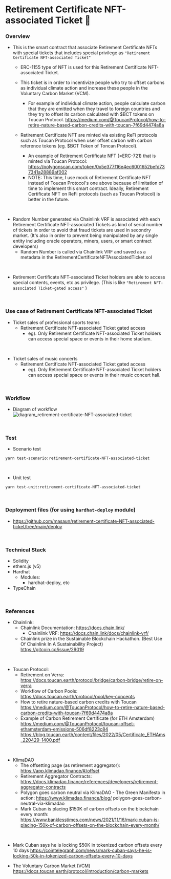 # Retirement Certificate NFT-associated Ticket 🎫
### Overview
- This is the smart contract that associate Retirement Certificate NFTs with special tickets that includes special privilege as `"Retirement Certificate NFT-associated Ticket"`
  - ERC-1155 type of NFT is used for this Retirement Certificate NFT-associated Ticket.

  - This ticket is in order to incentivize people who try to offset carbons as individual climate action and increase these people in the Voluntary Carbon Market (VCM).
    - For example of individual climate action, people calculate carbon that they are emitted when they travel to foreign countries and they try to offset its carbon calculated with $BCT tokens on Toucan Protocol.
      https://medium.com/@ToucanProtocol/how-to-retire-nature-based-carbon-credits-with-toucan-7f69d4474a8a

  - Retirement Certificate NFT are minted via existing ReFi protocols such as Toucan Protocol when user offset carbon with carbon reference tokens (eg. $BCT Token of Toncan Protocol).  
    - An example of Retirement Certificate NFT (=ERC-721) that is minted via Toucan Protocol: https://polygonscan.com/token/0x5e377f16e4ec6001652befd737341a28889af002 
    - NOTE: This time, I use mock of Retirement Certificate NFT instead of Toucan Protocol's one above because of limitation of time to implement this smart contract. Ideally, Retirement Certificate NFT on ReFi protocols (such as Toucan Protocol) is better in the future. 

<br>

- Random Number generated via Chainlink VRF is associated with each Retirement Certificate NFT-associated Tickets as kind of serial number of tickets in order to avoid that fraud tickets are used in secondry market. (It's also in order to prevent being manipulated by any single entity including oracle operators, miners, users, or smart contract developers)
  - Random Number is called via Chainlink VRF and saved as a metadata in the RetirementCertificateNFTAssociatedTicket.sol

<br>

- Retirement Certificate NFT-associated Ticket holders are able to access special contents, events, etc as privilege. (This is like `"Retirement NFT-associated Ticket-gated access"` )

<br>




### Use case of Retirement Certificate NFT-associated Ticket
- Ticket sales of professional sports teams
  - Retirement Certificate NFT-associated Ticket gated access 
    - eg). Only Retirement Certificate NFT-associated Ticket holders can access special space or events in their home stadium.

<br>

- Ticket sales of music concerts
  - Retirement Certificate NFT-associated Ticket gated access
    - eg). Only Retirement Certificate NFT-associated Ticket holders can access special space or events in their music concert hall.

<br>

### Workflow
- Diagram of workflow
  ![diagram_retirement-certificate-NFT-associated-ticket](https://user-images.githubusercontent.com/19357502/178716431-e1281060-87f3-492c-87d3-14d450b4c3fe.jpeg)

<br>

### Test
- Scenario test
```
yarn test-scenario:retirement-certificate-NFT-associated-ticket
```

<br>

- Unit test
```
yarn test-unit:retirement-certificate-NFT-associated-ticket
```

<br/>

### Deployment files (for using `hardhat-deploy` module)
- https://github.com/masaun/retirement-certificate-NFT-associated-ticket/tree/main/deploy

<br>

### Technical Stack
- Solidity
- ethers.js (v5)
- Hardhat
  - Modules:
    - hardhat-deploy, etc
- TypeChain

<br>

### References
- Chainlink:
  - Chainlink Documentation: https://docs.chain.link/
    - Chainlink VRF: https://docs.chain.link/docs/chainlink-vrf/ 
  - Chainlink prize in the Sustainable Blockchain Hackathon. (Best Use Of Chainlink In A Sustainability Project)
  https://gitcoin.co/issue/29019

<br>

- Toucan Protocol:  
  - Retirement on Verra: https://docs.toucan.earth/protocol/bridge/carbon-bridge/retire-on-verra
  - Workflow of Carbon Pools: https://docs.toucan.earth/protocol/pool/key-concepts  
  - How to retire nature-based carbon credits with Toucan  
    https://medium.com/@ToucanProtocol/how-to-retire-nature-based-carbon-credits-with-toucan-7f69d4474a8a
  - Example of Carbon Retirement Certificate (for ETH Amsterdam)  
    https://medium.com/@ToucanProtocol/toucan-offset-ethamsterdam-emissions-506df8223c84  
    https://blog.toucan.earth/content/files/2022/05/Certificate_ETHAms_220429-1400.pdf  

<br>

- KlimaDAO  
  - The offsetting page (as retirement aggregator): https://app.klimadao.finance/#/offset  
  - Retirement Aggregator Contracts: https://docs.klimadao.finance/references/developers/retirement-aggregator-contracts  
  - Polygon goes carbon neutral via KlimaDAO - The Green Manifesto in action: https://www.klimadao.finance/blog/  polygon-goes-carbon-neutral-via-klimadao
  - Mark Cuban is placing $150K of carbon offsets on the blockchain every month: https://www.banklesstimes.com/news/2021/11/16/mark-cuban-is-placing-150k-of-carbon-offsets-on-the-blockchain-every-month/

<br>

- Mark Cuban says he is locking $50K in tokenized carbon offsets every 10 days
  https://cointelegraph.com/news/mark-cuban-says-he-is-locking-50k-in-tokenized-carbon-offsets-every-10-days

- The Voluntary Carbon Market (VCM)
  https://docs.toucan.earth/protocol/introduction/carbon-markets